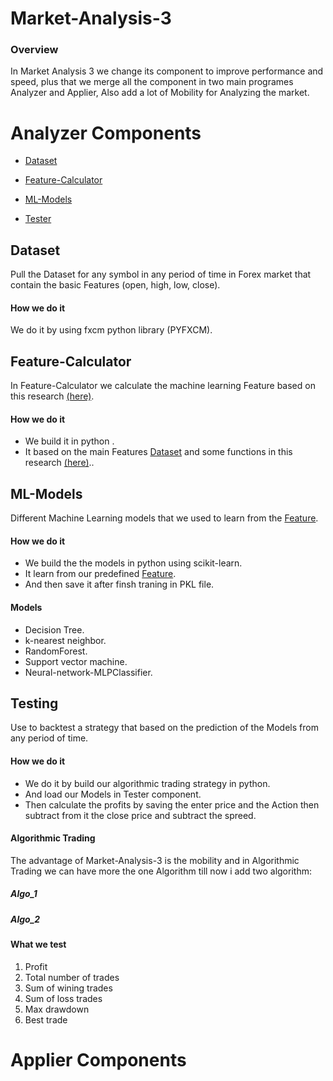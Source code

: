 # Market-Analysis-3

### Overview

In Market Analysis 3 we change its component to improve performance and speed, plus that we merge all the component in two main programes Analyzer and Applier, Also add a lot of Mobility for Analyzing the market.

# Analyzer Components

* [Dataset](#Dataset)

* [Feature-Calculator](#Feature-Calculator)

* [ML-Models](#ML-Models)

* [Tester](#Tester)


## Dataset

Pull the Dataset for any symbol in any period of time in Forex market that contain the basic Features
(open, high, low, close).

#### How we do it
We do it by using fxcm python library (PYFXCM).

   
## Feature-Calculator

In Feature-Calculator we calculate the machine learning Feature based on this research [(here)](http://www.wseas.us/e-library/conferences/2011/Penang/ACRE/ACRE-05.pdf).

#### How we do it
* We build it in python .
* It based on the main Features [Dataset](#Dataset) and some functions in this research [(here)](http://www.wseas.us/e-library/conferences/2011/Penang/ACRE/ACRE-05.pdf)..


## ML-Models

Different Machine Learning models that we used to learn from the [Feature](#Feature-Calculator).

#### How we do it
* We build the the models in python using scikit-learn.
* It learn from our predefined [Feature](#Feature-Calculator).
* And then save it after finsh traning in PKL file.

#### Models
* Decision Tree.
* k-nearest neighbor.
* RandomForest.
* Support vector machine.
* Neural-network-MLPClassifier.

## Testing

Use to backtest a strategy that based on the prediction of the Models from any period of time.

#### How we do it
* We do it by build our algorithmic trading strategy in python.
* And load our Models in Tester component.
* Then calculate the profits by saving the enter price and the Action then subtract from it the close price and subtract the spreed.

#### Algorithmic Trading
The advantage of Market-Analysis-3 is the mobility and in Algorithmic Trading we can have more the one Algorithm till now i add two algorithm:
##### Algo_1

##### Algo_2

#### What we test
1. Profit
1. Total number of trades
1. Sum of wining trades
1. Sum of loss trades
1. Max drawdown
1. Best trade

# Applier Components

